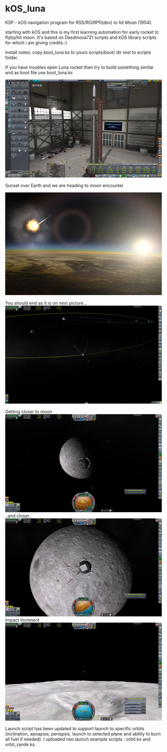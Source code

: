 # kOS_luna
KSP - kOS navigation program for RSS/RO/RP0(dev) to hit Moon (1954).

starting with kOS and this is my first learning automation for early rocket to flyby/hit moon. It's based on Desdinova721
 scripts and kOS library scripts for which i am giving credits :) 

Install notes:
copy boot_luna.ks to yours scripts/boot/ dir
rest to scripts folder.

If you have troubles open Luna rocket then try to build something similar and as boot file use boot_luna.ks

![Alt text](screenshots/LunaA1_Assembly.jpg?raw=true "Assembly")

Sunset over Earth and we are heading to moon encounter

![Alt text](screenshots/Luna_Start.jpg?raw=true "Sunrise")

You should end as it is on next picture...
![Alt text](screenshots/LunaA1_trajectory.jpg?raw=true "trajectory")

Getting closer to moon
![Alt text](screenshots/Luna_A1.jpg?raw=true "Getting closer to moon")
..and closer..
![Alt text](screenshots/Luna_A1_2.jpg?raw=true "Getting closer to moon")
Impact Imminent
![Alt text](screenshots/Luna_A1_4.jpg?raw=true "Impact Imminent")


Launch script has been updated to support launch to specific orbits (inclination, apoapsis, periapsis, launch to selected plane and ability to burn all fuel if needed). I uploaded two launch example scripts : orbit.ks and orbit_rande.ks.
